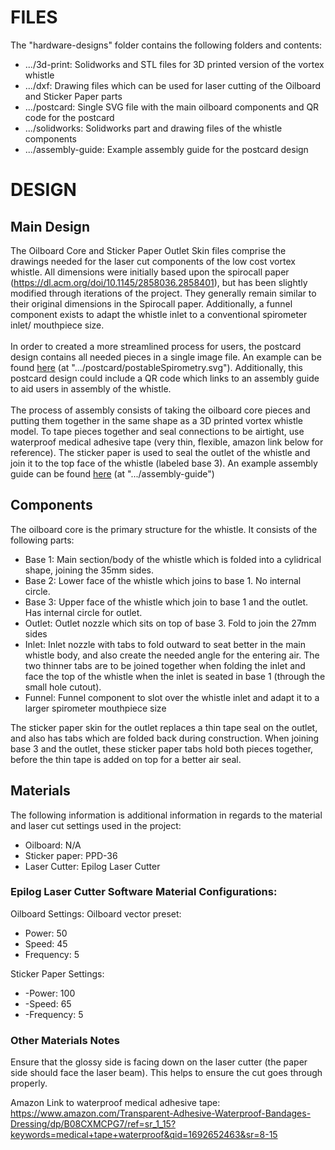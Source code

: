 # FILES

The "hardware-designs" folder contains the following folders and contents:

* .../3d-print: Solidworks and STL files for 3D printed version of the vortex whistle
* .../dxf: Drawing files which can be used for laser cutting of the Oilboard and Sticker Paper parts
* .../postcard: Single SVG file with the main oilboard components and QR code for the postcard
* .../solidworks: Solidworks part and drawing files of the whistle components
* .../assembly-guide: Example assembly guide for the postcard design


# DESIGN

## Main Design

The Oilboard Core and Sticker Paper Outlet Skin files comprise the drawings needed for the laser cut components of the low cost vortex whistle. All dimensions were initially based upon the spirocall paper (https://dl.acm.org/doi/10.1145/2858036.2858401), but has been slightly modified through iterations of the project. They generally remain similar to their original dimensions in the Spirocall paper. Additionally, a funnel component exists to adapt the whistle inlet to a conventional spirometer inlet/ mouthpiece size.
\
\
In order to created a more streamlined process for users, the postcard design contains all needed pieces in a single image file. An example can be found [here](postcard) (at ".../postcard/postableSpirometry.svg"). Additionally, this postcard design could include a QR code which links to an assembly guide to aid users in assembly of the whistle.
\
\
The process of assembly consists of taking the oilboard core pieces and putting them together in the same shape as a 3D printed vortex whistle model. To tape pieces together and seal connections to be airtight, use waterproof medical adhesive tape (very thin, flexible, amazon link below for reference). The sticker paper is used to seal the outlet of the whistle and join it to the top face of the whistle (labeled base 3). An example assembly guide can be found [here](assembly-guide) (at ".../assembly-guide")


## Components

The oilboard core is the primary structure for the whistle. It consists of the following parts:

* Base 1: Main section/body of the whistle which is folded into a cylidrical shape, joining the 35mm sides.
* Base 2: Lower face of the whistle which joins to base 1. No internal circle.
* Base 3: Upper face of the whistle which join to base 1 and the outlet. Has internal circle for outlet.
* Outlet: Outlet nozzle which sits on top of base 3. Fold to join the 27mm sides
* Inlet: Inlet nozzle with tabs to fold outward to seat better in the main whistle body, and also create the needed angle for the entering air. The two thinner tabs are to be joined together when folding the inlet and face the top of the whistle when the inlet is seated in base 1 (through the small hole cutout).
* Funnel: Funnel component to slot over the whistle inlet and adapt it to a larger spirometer mouthpiece size

The sticker paper skin for the outlet replaces a thin tape seal on the outlet, and also has tabs which are folded back during construction. When joining base 3 and the outlet, these sticker paper tabs hold both pieces together, before the thin tape is added on top for a better air seal. 


## Materials

The following information is additional information in regards to the material and laser cut settings used in the project:

* Oilboard: N/A
* Sticker paper: PPD-36
* Laser Cutter: Epilog Laser Cutter

### Epilog Laser Cutter Software Material Configurations:

Oilboard Settings: Oilboard vector preset: 
* Power: 50
* Speed: 45  
* Frequency: 5

Sticker Paper Settings: 
* -Power: 100
* -Speed: 65  
* -Frequency: 5

### Other Materials Notes

Ensure that the glossy side is facing down on the laser cutter (the paper side should face the laser beam). This helps to ensure the cut goes through properly.


Amazon Link to waterproof medical adhesive tape: https://www.amazon.com/Transparent-Adhesive-Waterproof-Bandages-Dressing/dp/B08CXMCPG7/ref=sr_1_15?keywords=medical+tape+waterproof&qid=1692652463&sr=8-15

